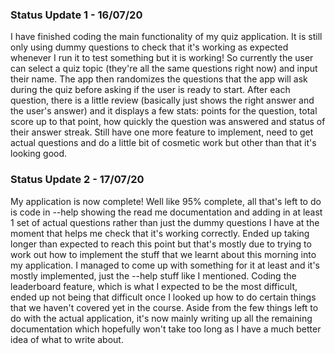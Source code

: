 ### Status Update 1 - 16/07/20

I have finished coding the main functionality of my quiz application. It is still only using dummy questions to check that it's working as expected whenever I run it to test something but it is working! So currently the user can select a quiz topic (they're all the same questions right now) and input their name. The app then randomizes the questions that the app will ask during the quiz before asking if the user is ready to start. After each question, there is a little review (basically just shows the right answer and the user's answer) and it displays a few stats: points for the question, total score up to that point, how quickly the question was answered and status of their answer streak. Still have one more feature to implement, need to get actual questions and do a little bit of cosmetic work but other than that it's looking good.

### Status Update 2 - 17/07/20

My application is now complete! Well like 95% complete, all that's left to do is code in --help showing the read me documentation and adding in at least 1 set of actual questions rather than just the dummy questions I have at the moment that helps me check that it's working correctly. Ended up taking longer than expected to reach this point but that's mostly due to trying to work out how to implement the stuff that we learnt about this morning into my application. I managed to come up with something for it at least and it's mostly implemented, just the --help stuff like I mentioned. Coding the leaderboard feature, which is what I expected to be the most difficult, ended up not being that difficult once I looked up how to do certain things that we haven't covered yet in the course. Aside from the few things left to do with the actual application, it's now mainly writing up all the remaining documentation which hopefully won't take too long as I have a much better idea of what to write about.
